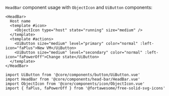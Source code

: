 `HeadBar` component usage with `ObjectIcon` and `UiButton` components:

```vue-template
<HeadBar>
  Host name
  <template #icon>
    <ObjectIcon type="host" state="running" size="medium" />
  </template>
  <template #actions>
    <UiButton size="medium" level="primary" color="normal" :left-icon="faPlus">New VM</UiButton>
    <UiButton size="medium" level="secondary" color="normal" :left-icon="faPowerOff">Change state</UiButton>
  </template>
</HeadBar>
```

```vue-script
import UiButton from '@core/components/button/UiButton.vue'
import HeadBar from '@core/components/head-bar/HeadBar.vue'
import ObjectIcon from '@core/components/icon/ObjectIcon.vue'
import { faPlus, faPowerOff } from '@fortawesome/free-solid-svg-icons'
```
